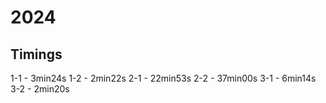 # 2024

## Timings
1-1 - 3min24s
1-2 - 2min22s
2-1 - 22min53s
2-2 - 37min00s
3-1 - 6min14s
3-2 - 2min20s
